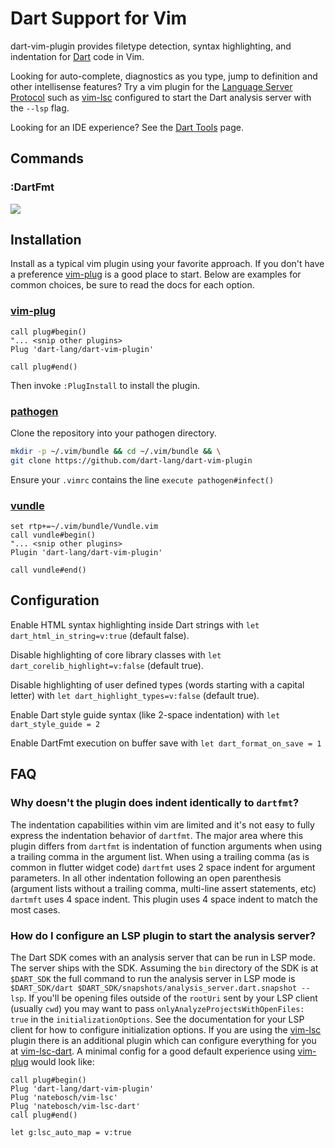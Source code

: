 # Dart Support for Vim

dart-vim-plugin provides filetype detection, syntax highlighting, and
indentation for [Dart][] code in Vim.

Looking for auto-complete, diagnostics as you type, jump to definition and other
intellisense features? Try a vim plugin for the
[Language Server Protocol](http://langserver.org/) such as [vim-lsc][]
configured to start the Dart analysis server with the `--lsp` flag.

Looking for an IDE experience? See the [Dart Tools][] page.

[Dart]: https://dart.dev/
[Dart tools]: https://dart.dev/tools
[vim-lsc]: https://github.com/natebosch/vim-lsc

## Commands

### :DartFmt

![](https://raw.github.com/dart-lang/dart-vim-plugin/master/DartFmt.gif)

## Installation

Install as a typical vim plugin using your favorite approach. If you don't have
a preference [vim-plug][] is a good place to start. Below are examples for
common choices, be sure to read the docs for each option.

### [vim-plug][]

[vim-plug]: https://github.com/junegunn/vim-plug

```vimscript
call plug#begin()
"... <snip other plugins>
Plug 'dart-lang/dart-vim-plugin'

call plug#end()
```

Then invoke `:PlugInstall` to install the plugin.

### [pathogen][]

[pathogen]: https://github.com/tpope/vim-pathogen

Clone the repository into your pathogen directory.

```sh
mkdir -p ~/.vim/bundle && cd ~/.vim/bundle && \
git clone https://github.com/dart-lang/dart-vim-plugin
```

Ensure your `.vimrc` contains the line `execute pathogen#infect()`

### [vundle][]

[vundle]: https://github.com/VundleVim/Vundle.vim

```vimscript
set rtp+=~/.vim/bundle/Vundle.vim
call vundle#begin()
"... <snip other plugins>
Plugin 'dart-lang/dart-vim-plugin'

call vundle#end()
```

## Configuration

Enable HTML syntax highlighting inside Dart strings with `let
dart_html_in_string=v:true` (default false).

Disable highlighting of core library classes with `let
dart_corelib_highlight=v:false` (default true).

Disable highlighting of user defined types (words starting with a capital
letter) with `let dart_highlight_types=v:false` (default true).

Enable Dart style guide syntax (like 2-space indentation) with `let dart_style_guide = 2`

Enable DartFmt execution on buffer save with `let dart_format_on_save = 1`

## FAQ

### Why doesn't the plugin does indent identically to `dartfmt`?

The indentation capabilities within vim are limited and it's not easy to fully
express the indentation behavior of `dartfmt`. The major area where this plugin
differs from `dartfmt` is indentation of function arguments when using a
trailing comma in the argument list. When using a trailing comma (as is common
in flutter widget code) `dartfmt` uses 2 space indent for argument parameters.
In all other indentation following an open parenthesis (argument lists without a
trailing comma, multi-line assert statements, etc) `dartmft` uses 4 space
indent. This plugin uses 4 space indent to match the most cases.


### How do I configure an LSP plugin to start the analysis server?

The Dart SDK comes with an analysis server that can be run in LSP mode. The
server ships with the SDK. Assuming the `bin` directory of the SDK is at
`$DART_SDK` the full command to run the analysis server in LSP mode is
`$DART_SDK/dart $DART_SDK/snapshots/analysis_server.dart.snapshot --lsp`. If
you'll be opening files outside of the `rootUri` sent by your LSP client
(usually `cwd`) you may want to pass `onlyAnalyzeProjectsWithOpenFiles: true` in
the `initializationOptions`. See the documentation for your LSP client for how
to configure initialization options. If you are using the [vim-lsc][] plugin
there is an additional plugin which can configure everything for you at
[vim-lsc-dart][]. A minimal config for a good default experience using
[vim-plug][] would look like:

```vimscript
call plug#begin()
Plug 'dart-lang/dart-vim-plugin'
Plug 'natebosch/vim-lsc'
Plug 'natebosch/vim-lsc-dart'
call plug#end()

let g:lsc_auto_map = v:true
```

[vim-lsc-dart]: https://github.com/natebosch/vim-lsc-dart
